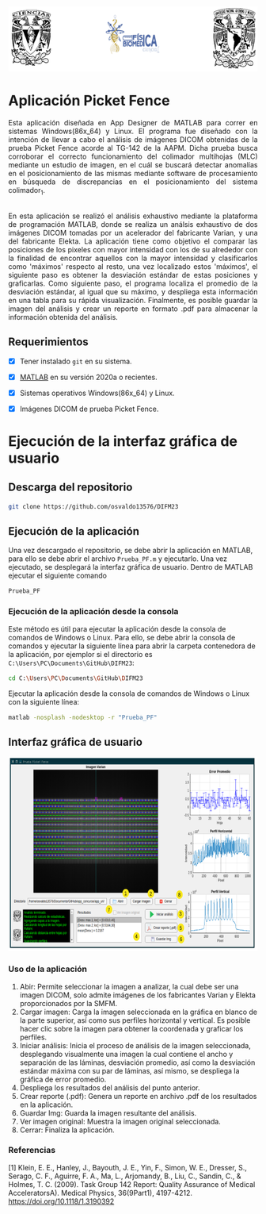 <p align="center">
	<img src="./icon/portada.png" width="636" height="131" alt="UNAM LOGO" />  
</p>

# Aplicación Picket Fence
<div align="justify"> 
Esta aplicación diseñada en App Designer de MATLAB para correr en sistemas Windows(86x_64) y Linux. El programa fue diseñado con la intención de llevar a cabo el análisis de imágenes DICOM obtenidas de la prueba Picket Fence
acorde al TG-142 de la AAPM. Dicha prueba busca corroborar el correcto funcionamiento del colimador multihojas (MLC) mediante un estudio de imagen, en el cuál se buscará detectar anomalías en el posicionamiento
de las mismas mediante software de procesamiento en búsqueda de discrepancias en el posicionamiento del sistema colimador<sub>1</sub>.

<br />
<br />

En esta aplicación se realizó el análisis exhaustivo mediante la plataforma de programación MATLAB, donde se realiza un análsis exhaustivo de dos imágenes DICOM tomadas por un acelerador del fabricante Varian, y una
del fabricante Elekta. La aplicación tiene como objetivo el comparar las posiciones de los pixeles con mayor intensidad con los de su alrededor con la finalidad de encontrar aquellos con la mayor intensidad y 
clasificarlos como 'máximos' respecto al resto, una vez localizado estos 'máximos', el siguiente paso es obtener la desviación estándar de estas posiciones y graficarlas. Como siguiente paso, el programa localiza
el promedio de la desviación estándar, al igual que su máximo, y despliega esta información en una tabla para su rápida visualización. Finalmente, es posible guardar la imagen del análisis y crear un reporte en 
formato .pdf para almacenar la información obtenida del análisis.

</div>

## Requerimientos 

- [x] Tener instalado `git` en su sistema.
- [x] [MATLAB](https://la.mathworks.com/store/)  en su versión 2020a o recientes.
- [x] Sistemas operativos Windows(86x_64) y Linux.
- [x] Imágenes DICOM de prueba Picket Fence.


# Ejecución de la interfaz gráfica de usuario
## Descarga del repositorio
```sh
git clone https://github.com/osvaldo13576/DIFM23
```
## Ejecución de la aplicación
Una vez descargado el repositorio, se debe abrir la aplicación en MATLAB, para ello se debe abrir el archivo `Prueba_PF.m` y ejecutarlo. Una vez ejecutado, se desplegará la interfaz gráfica de usuario. Dentro de MATLAB ejecutar el siguiente comando
```sh
Prueba_PF
```
### Ejecución de la aplicación desde la consola
Este método es útil para ejecutar la aplicación desde la consola de comandos de Windows o Linux. Para ello, se debe abrir la consola de comandos y ejecutar la siguiente línea para abrir la carpeta contenedora de la aplicación, por ejemplor si el directorio es `C:\Users\PC\Documents\GitHub\DIFM23`:
```sh
cd C:\Users\PC\Documents\GitHub\DIFM23
```
Ejecutar la aplicación desde la consola de comandos de Windows o Linux con la siguiente línea:
```sh
matlab -nosplash -nodesktop -r "Prueba_PF"
```

## Interfaz gráfica de usuario
<p align="center">
	<img src="./icon/gui.png" width="663" height="392" alt="GUI" />  
</p>

### Uso de la aplicación
1. Abir: Permite seleccionar la imagen a analizar, la cual debe ser una imagen DICOM, solo admite imágenes de los fabricantes Varian y Elekta proporcionados por la SMFM.
2. Cargar imagen: Carga la imagen seleccionada en la gráfica en blanco de la parte superior, así como sus perfiles horizontal y vertical. Es posible hacer clic sobre la imagen para obtener la coordenada y graficar los perfiles.
3. Iniciar análisis: Inicia el proceso de análisis de la imagen seleccionada, desplegando visualmente una imagen la cual contiene el ancho y separación de las láminas, desviación promedio, así como la desviación estándar máxima con su par de láminas, así mismo, se despliega la gráfica de error promedio. 
4. Despliega los resultados del análisis del punto anterior.
5. Crear reporte (.pdf): Genera un reporte en archivo .pdf de los resultados en la aplicación.
6. Guardar Img: Guarda la imagen resultante del análisis.
7. Ver imagen original: Muestra la imagen original seleccionada.
8. Cerrar: Finaliza la aplicación.


### Referencias

<a id="1">[1]</a>
Klein, E. E., Hanley, J., Bayouth, J. E., Yin, F., Simon, W. E., Dresser, S., Serago, C. F., Aguirre, F. A., Ma, L., Arjomandy, B., Liu, C., Sandin, C., & Holmes, T. C. (2009). Task Group 142 Report: Quality Assurance of Medical AcceleratorsA). Medical Physics, 36(9Part1), 4197-4212. https://doi.org/10.1118/1.3190392

